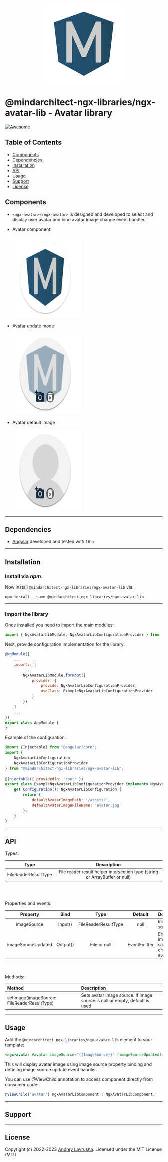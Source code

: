 <p align="center">
  <img alt="ngx-libraries logo" height="256px" width="256px" style="text-align: center;" src="https://github.com/mindarchitect/ngx-libraries/blob/main/assets/logo/512x512.png">
</p>

# @mindarchitect-ngx-libraries/ngx-avatar-lib - Avatar library

[![Awesome](https://cdn.rawgit.com/sindresorhus/awesome/d7305f38d29fed78fa85652e3a63e154dd8e8829/media/badge.svg)](https://github.com/gdi2290/awesome-angular)

## Table of Contents

- [Components](#components)
- [Dependencies](#dependencies)
- [Installation](#installation)
- [API](#api)
- [Usage](#usage)
- [Support](#support)
- [License](#license)


## Components

- `<ngx-avatar></ngx-avatar>` is designed and developed to select and display user avatar and bind avatar image change event handler.

- Avatar component:
    <p>  
        <img alt="ngx-avatar-lib" height="261px" width="220px" style="text-align: center;" src="https://github.com/mindarchitect/ngx-libraries/blob/main/assets/ngx-avatar-lib/images/1.png">
    </p>

- Avatar update mode
    <p>  
        <img alt="ngx-avatar-lib" height="261px" width="220px" style="text-align: center;" src="https://github.com/mindarchitect/ngx-libraries/blob/main/assets/ngx-avatar-lib/images/2.png">
    </p>

- Avatar default image
    <p>  
        <img alt="ngx-avatar-lib" height="261px" width="220px" style="text-align: center;" src="https://github.com/mindarchitect/ngx-libraries/blob/main/assets/ngx-avatar-lib/images/3.png">
    </p>

---

## Dependencies
* [Angular](https://angular.io) developed and tested with `16.x`

---

## Installation

### Install via _npm_.

Now install `@mindarchitect-ngx-libraries/ngx-avatar-lib` via:

```shell
npm install --save @mindarchitect-ngx-libraries/ngx-avatar-lib
```

---

### Import the library

Once installed you need to import the main modules:

```js
import { NgxAvatarLibModule, NgxAvatarLibConfigurationProvider } from '@mindarchitect-ngx-libraries/ngx-avatar-lib';
```

Next, provide configuration implementation for the library:

```js
@NgModule({
    ...
    imports: [
        ...
        NgxAvatarLibModule.forRoot({
            provider: {
                provide: NgxAvatarLibConfigurationProvider,
                useClass: ExampleNgxAvatarLibConfigurationProvider
            }
        })
    ]
    ...
})
export class AppModule {
}
```
Example of the configuration:
```js
import {Injectable} from "@angular/core";
import {
    NgxAvatarLibConfiguration,
    NgxAvatarLibConfigurationProvider
} from "@mindarchitect-ngx-libraries/ngx-avatar-lib";

@Injectable({ providedIn: 'root' })
export class ExampleNgxAvatarLibConfigurationProvider implements NgxAvatarLibConfigurationProvider {
    get Configuration(): NgxAvatarLibConfiguration {
        return {
            defaultAvatarImagePath: '/assets/',
            defaultAvatarImageFileName: 'avatar.jpg'
        };
    }
}
```

---

## API

Types:

|          Type           |                                 Description                                  |
|:-----------------------:|:----------------------------------------------------------------------------:|
| FileReaderResultType    | File reader result helper intersection type (string or ArrayBuffer or null)  |
<br/>
<br/>

Properties and events:

|      Property      |   Bind   |         Type          |           Default            | Description                        |
|:------------------:|:--------:|:---------------------:|:----------------------------:|:-----------------------------------|
|    imageSource     | Input()  | FileReaderResultType  |             null             | Image source                       |
| imageSourceUpdated | Output() |     File or null      | EventEmitter<File or null>   | Emits image source changing event  |
<br/>
<br/>
Methods:

| Method                                       | Description                                                                  |
|:---------------------------------------------|:-----------------------------------------------------------------------------|
| setImage(imageSource: FileReaderResultType)  | Sets avatar image source. If image source is null or empty, default is used  |

---

## Usage

Add the `@mindarchitect-ngx-libraries/ngx-avatar-lib` element to your template:

```html
<ngx-avatar #avatar imageSource="{{ImageSource}}" (imageSourceUpdated)="imageSourceUpdated($event)"></ngx-avatar>
```

This will display avatar image using image source property binding and defining image source update event handler.

You can use @ViewChild annotation to access component directly from consumer code:

```js
@ViewChild('avatar') ngxAvatarLibComponent!: NgxAvatarLibComponent;
```

---

## Support

---

## License

Copyright (c) 2022-2023 [Andrey Lavrusha](https://github.com/mindarchitect). Licensed under the MIT License (MIT)